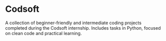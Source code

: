 # Codsoft
A collection of beginner-friendly and intermediate coding projects completed during the Codsoft internship. Includes tasks in Python, focused on clean code and practical learning.
